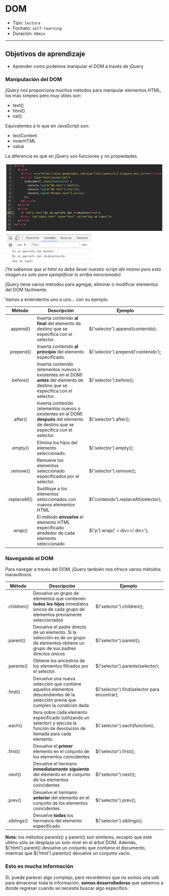 # DOM

- Tipo: `lectura`
- Formato: `self-learning`
- Duración: `60min`

***

## Objetivos de aprendizaje

- Aprender como podemos manipular el DOM a través de jQuery

### Manipulación del DOM

jQuery nos proporciona muchos métodos para manipular elementos HTML, los
más simples pero muy útiles son:

- text()
- html()
- val()

Equivalentes a lo que en JavaScript son:

- textContent
- innerHTML
- value

La diferencia es que en jQuery son funciones y no propiedades.

![Ejemplo-text-html-val](text-html-val.png)
*(Ya sabemos que el html no debe llevar nuestro script ahí mismo pero
  esta imagen es solo para ejemplificar lo arriba mencionado)*

jQuery tiene varios métodos para agregar, eliminar o modificar elementos
del DOM fácilmente.

Vamos a entenderlos uno a uno... con su ejemplo.

| Método | Descripción | Ejemplo |
| :------: | ----------- | ------- |
| .append() | Inserta contenido **al final** del elemento de destino que se especifica con el selector. | $('selector').append(contenido);|
| .prepend() | Inserta contenido **al principio** del elemento especificado. | $('selector').prepend('contenido'); |
| .before() | Inserta contenido (elementos nuevos o existentes en el DOM) **antes** del elemento de destino que se especifica con el selector. | $('selector').before(); |
| .after() | Inserta contenido (elementos nuevos o existentes en el DOM) **después** del elemento de destino que se especifica con el selector. | $('selector').after(); |
| .empty() | Elimina los hijos del elemento seleccionado. | $('selector').empty(); |
| .remove() | Remueve los elementos seleccionado especificados por el selector. | $('selector').remove(); |
| .replaceAll() | Sustituye a los elementos seleccionados con nuevos elementos HTML | $('contenido').replaceAll(selector); |
| .wrap() | El método **envuelve** el elemento HTML especificado alrededor de cada elemento seleccionado | $('p').wrap(' < div></ div>'); |

### Navegando el DOM

Para navegar a través del DOM, jQuery también nos ofrece varios métodos
maravillosos

| Método | Descripción | Ejemplo |
| ------ | ----------- | ------- |
| .children() | Devuelve un grupo de elementos que contienen **todos los hijos** inmediatos únicos de cada grupo de elementos previamente seleccionados | $('selector').children(); |
| .parent() | Devuelve el padre directo de un elemento. Si la selección es de un grupo de elementos obtiene un grupo de sus padres directos únicos | $('selector').parent(); |
| .parents() | Obtiene los ancestros de los elementos filtrados por el selector. | $('selector').parents(selector); |
| .find() | Devuelve una nueva selección que contiene aquellos elementos descendientes de la selección previa que cumplen la condición dada | $('selector').find(selector para encontrar); |
| .each() | Itera sobre cada elemento especificado (utilizando un selector) y ejecuta la función de devolución de llamada para cada elemento | $('selector').each(function); |
| .first() | Devuelve el **primer** elemento en el conjunto de los elementos coincidentes | $('selector').first(); |
| .next() | Devuelve el hermano **inmediatamente siguiente** del elemento en el conjunto de los elementos coincidentes | $('selector').next(); |
| .prev() | Devuelve el hermano **anterior** del elemento en el conjunto de los elementos coincidentes | $('selector').prev(); |
| .siblings() | Devuelve **todos** los hermanos del elemento especificado | $('selector').siblings(); |

**Nota:** los métodos parents() y parent() son similares, excepto que este ultimo sólo se desplaza un solo nivel en el árbol DOM.
Además, $('html').parent() devuelve un conjunto que contiene el documento, mientras que $('html').parents() devuelve un conjunto vacío.

### Esto es mucha información

Sí, puede parecer algo complejo, pero recordemos que no somos una usb para
almacenar toda la información, **somos desarrolladoras** que sabemos a
donde regresar cuando se necesita buscar algo especifico.
